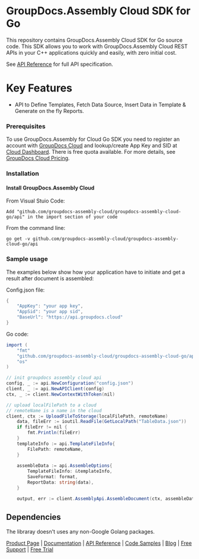 # GroupDocs.Assembly Cloud SDK for Go
This repository contains GroupDocs.Assembly Cloud SDK for Go source code. This SDK allows you to work with GroupDocs.Assembly Cloud REST APIs in your C++ applications quickly and easily, with zero initial cost.
 
See [API Reference](https://apireference.groupdocs.cloud/assembly) for full API specification.

# Key Features
 * API to Define Templates, Fetch Data Source, Insert Data in Template & Generate on the fly Reports.


### Prerequisites

To use GroupDocs.Assembly for Cloud Go SDK you need to register an account with [GroupDocs Cloud](https://www.groupdocs.cloud/) and lookup/create App Key and SID at [Cloud Dashboard](https://dashboard.groupdocs.cloud/applications). There is free quota available. For more details, see [GroupDocs Cloud Pricing](https://purchase.groupdocs.cloud/pricing).

### Installation

#### Install GroupDocs.Assembly Cloud

From Visual Stuio Code:

	Add "github.com/groupdocs-assembly-cloud/groupdocs-assembly-cloud-go/api" in the import section of your code

From the command line:

	go get -v github.com/groupdocs-assembly-cloud/groupdocs-assembly-cloud-go/api

### Sample usage

The examples below show how your application have to initiate and get a result after document is assembled:

Config.json file:
```csharp
{
	"AppKey": "your app key",
	"AppSid": "your app sid",
	"BaseUrl": "https://api.groupdocs.cloud"
} 
```
Go code:

```csharp
import (
	"fmt"
	"github.com/groupdocs-assembly-cloud/groupdocs-assembly-cloud-go/api"
	"os"
)

// init groupdocs assembly cloud api
config, _ := api.NewConfiguration("config.json")
client, _ := api.NewAPIClient(config)
ctx, _ := client.NewContextWithToken(nil)

// upload localFilePath to a cloud
// remoteName is a name in the cloud
client, ctx := UploadFileToStorage(localFilePath, remoteName)
    data, fileErr := ioutil.ReadFile(GetLocalPath("TableData.json"))
    if fileErr != nil {
		fmt.Println(fileErr)
	}
    templateInfo := api.TemplateFileInfo{
        FilePath: remoteName,
    }
    
    assembleData := api.AssembleOptions{
        TemplateFileInfo: &templateInfo,
        SaveFormat: format,
        ReportData: string(data),
    }

	output, err := client.AssemblyApi.AssembleDocument(ctx, assembleData)
```

## Dependencies
The libraray doesn't uses any non-Google Golang packages.

[Product Page](https://products.groupdocs.cloud/assembly/go) | [Documentation](https://docs.groupdocs.cloud/display/assemblycloud/Home) | [API Reference](https://apireference.groupdocs.cloud/assembly/) | [Code Samples](https://github.com/groupdocs-assembly-cloud/groupdocs-assembly-cloud-go) | [Blog](https://blog.groupdocs.cloud/category/assembly/) | [Free Support](https://forum.groupdocs.cloud/c/assembly) | [Free Trial](https://dashboard.groupdocs.cloud/applications)
